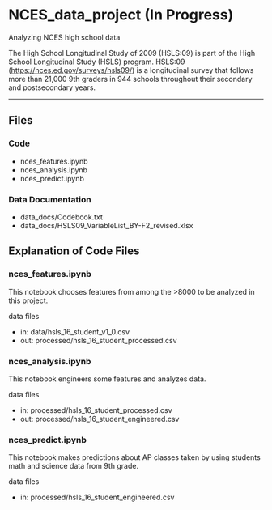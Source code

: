 # NCES_data_project (In Progress)
Analyzing NCES high school data

The High School Longitudinal Study of 2009 (HSLS:09) is part of the High School Longitudinal Study (HSLS) program. HSLS:09 (https://nces.ed.gov/surveys/hsls09/) is a longitudinal survey that follows more than 21,000 9th graders in 944 schools throughout their secondary and postsecondary years. 

---

## Files

### Code

* nces_features.ipynb
* nces_analysis.ipynb
* nces_predict.ipynb

### Data Documentation

* data_docs/Codebook.txt
* data_docs/HSLS09_VariableList_BY-F2_revised.xlsx

## Explanation of Code Files

### nces_features.ipynb

This notebook chooses features from among the >8000 to be analyzed in this project.

data files

* in: data/hsls_16_student_v1_0.csv
* out: processed/hsls_16_student_processed.csv

### nces_analysis.ipynb

This notebook engineers some features and analyzes data.

data files

* in: processed/hsls_16_student_processed.csv 
* out: processed/hsls_16_student_engineered.csv

### nces_predict.ipynb

This notebook makes predictions about AP classes taken by using students math and science data from 9th grade.

data files

* in: processed/hsls_16_student_engineered.csv
